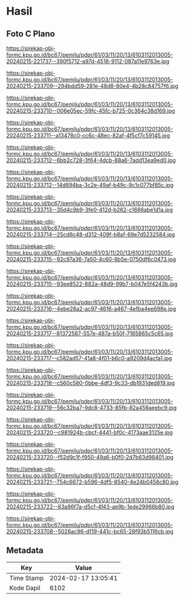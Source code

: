 # Hasil

## Foto C Plano

https://sirekap-obj-formc.kpu.go.id/bc67/pemilu/pdpr/61/03/11/20/13/6103112013005-20240215-221737--390f5712-a97d-4518-9112-087a11e9763e.jpg

https://sirekap-obj-formc.kpu.go.id/bc67/pemilu/pdpr/61/03/11/20/13/6103112013005-20240215-233709--294bdd59-281e-48d8-80e4-4b28c84757f6.jpg

https://sirekap-obj-formc.kpu.go.id/bc67/pemilu/pdpr/61/03/11/20/13/6103112013005-20240215-233710--006e05ec-59fc-45fc-b725-0c364c38d169.jpg

https://sirekap-obj-formc.kpu.go.id/bc67/pemilu/pdpr/61/03/11/20/13/6103112013005-20240215-233711--a13478c0-cc6c-48ec-82af-4f5cf7c59145.jpg

https://sirekap-obj-formc.kpu.go.id/bc67/pemilu/pdpr/61/03/11/20/13/6103112013005-20240215-233712--6bb2c728-3f64-4dcb-88a6-7add13ea9ed0.jpg

https://sirekap-obj-formc.kpu.go.id/bc67/pemilu/pdpr/61/03/11/20/13/6103112013005-20240215-233712--14d894ba-3c2e-49af-b49c-9c1c077bf85c.jpg

https://sirekap-obj-formc.kpu.go.id/bc67/pemilu/pdpr/61/03/11/20/13/6103112013005-20240215-233713--35d4c9b9-3fe0-412d-b262-c1666abe1d1a.jpg

https://sirekap-obj-formc.kpu.go.id/bc67/pemilu/pdpr/61/03/11/20/13/6103112013005-20240215-233714--25cd6c48-d312-409f-b8af-69e7d5232584.jpg

https://sirekap-obj-formc.kpu.go.id/bc67/pemilu/pdpr/61/03/11/20/13/6103112013005-20240215-233715--92c97a36-7a50-4c60-8b5e-0750df6c0473.jpg

https://sirekap-obj-formc.kpu.go.id/bc67/pemilu/pdpr/61/03/11/20/13/6103112013005-20240215-233715--93ee8522-882a-48d9-99b7-b047e5f4243b.jpg

https://sirekap-obj-formc.kpu.go.id/bc67/pemilu/pdpr/61/03/11/20/13/6103112013005-20240215-233716--4ebe28a2-ac97-4616-a467-4efba4ee698e.jpg

https://sirekap-obj-formc.kpu.go.id/bc67/pemilu/pdpr/61/03/11/20/13/6103112013005-20240215-233717--81372587-557e-487a-b50f-7185865c5c65.jpg

https://sirekap-obj-formc.kpu.go.id/bc67/pemilu/pdpr/61/03/11/20/13/6103112013005-20240215-233717--c582ad57-41a8-4f01-b6c0-a9209d4acfa1.jpg

https://sirekap-obj-formc.kpu.go.id/bc67/pemilu/pdpr/61/03/11/20/13/6103112013005-20240215-233718--c560c580-0bbe-4df3-9c33-db1931ded819.jpg

https://sirekap-obj-formc.kpu.go.id/bc67/pemilu/pdpr/61/03/11/20/13/6103112013005-20240215-233719--56c32ba7-9dc8-4733-85fb-82a458aeebc9.jpg

https://sirekap-obj-formc.kpu.go.id/bc67/pemilu/pdpr/61/03/11/20/13/6103112013005-20240215-233720--c981924b-cbcf-4441-bf0c-4173aae3125e.jpg

https://sirekap-obj-formc.kpu.go.id/bc67/pemilu/pdpr/61/03/11/20/13/6103112013005-20240215-233720--f52d9c1f-f950-49a6-b0f0-2d7b63d98401.jpg

https://sirekap-obj-formc.kpu.go.id/bc67/pemilu/pdpr/61/03/11/20/13/6103112013005-20240215-233721--754c6672-b596-4df5-8540-4e24b0458c80.jpg

https://sirekap-obj-formc.kpu.go.id/bc67/pemilu/pdpr/61/03/11/20/13/6103112013005-20240215-233722--83a96f7a-d5cf-4f43-ae9b-1ede29966b80.jpg

https://sirekap-obj-formc.kpu.go.id/bc67/pemilu/pdpr/61/03/11/20/13/6103112013005-20240215-233708--5026ac96-d119-441c-bc65-28f93b5116cb.jpg


## Metadata

| Key        | Value               |
| ---------- | ------------------- |
| Time Stamp | 2024-02-17 13:05:41 |
| Kode Dapil | 6102                |



